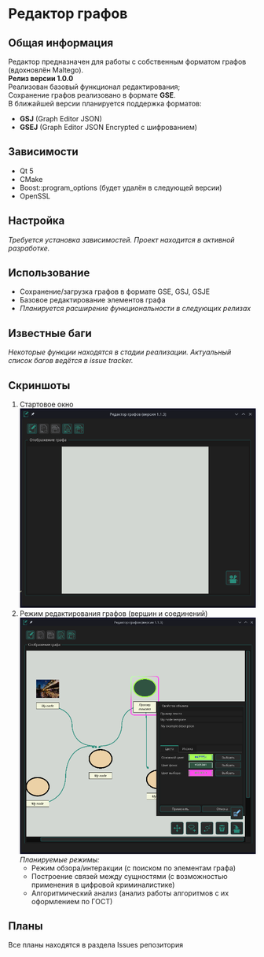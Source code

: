 # Редактор графов

## Общая информация
Редактор предназначен для работы с собственным форматом графов (вдохновлён Maltego).  
**Релиз версии 1.0.0**  
Реализован базовый функционал редактирования;  
Сохранение графов реализовано в формате **GSE**.  
В ближайшей версии планируется поддержка форматов:
- **GSJ** (Graph Editor JSON)
- **GSEJ** (Graph Editor JSON Encrypted с шифрованием)

## Зависимости
- Qt 5
- CMake
- Boost::program_options (будет удалён в следующей версии)
- OpenSSL

## Настройка
_Требуется установка зависимостей. Проект находится в активной разработке._

## Использование
- Сохранение/загрузка графов в формате GSE, GSJ, GSJE
- Базовое редактирование элементов графа
- _Планируется расширение функциональности в следующих релизах_

## Известные баги
_Некоторые функции находятся в стадии реализации. Актуальный список багов ведётся в issue tracker._

## Скриншоты
1. Стартовое окно  
![Старовое окно](./DATA/readme/start.png)
2. Режим редактирования графов (вершин и соединений)  
![Процесс редактирования графа](./DATA/readme/editmode.png)
   _Планируемые режимы:_
   - Режим обзора/интеракции (с поиском по элементам графа)
   - Построение связей между сущностями (с возможностью применения в цифровой криминалистике)
   - Алгоритмический анализ (анализ работы алгоритмов с их оформлением по ГОСТ)

## Планы
Все планы находятся в раздела Issues репозитория